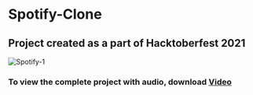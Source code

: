 # Spotify-Clone
## Project created as a part of Hacktoberfest 2021

![Spotify-_1_](https://user-images.githubusercontent.com/62803746/140639545-336d2f03-96e5-46ef-b257-d8abf071c185.gif)

### To view the complete project with audio, download [Video](https://github.com/samyaksand/Spotify-Clone/blob/main/Spotify.wmv) 
